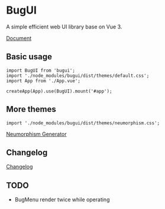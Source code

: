 # BugUI

A simple efficient web UI library base on Vue 3.

[Document](https://lgyin.github.io/bugui)

## Basic usage
```
import BugUI from 'bugui';
import './node_modules/bugui/dist/themes/default.css';
import App from './App.vue';

createApp(App).use(BugUI).mount('#app');
```

## More themes
```
import './node_modules/bugui/dist/themes/neumorphism.css';
```
[Neumorphism Generator](https://lgyin.github.io/bugui#Neumorphism)

## Changelog
[Changelog](https://github.com/lgyin/bugui/blob/main/CHANGELOG.md)

## TODO
- BugMenu render twice while operating
